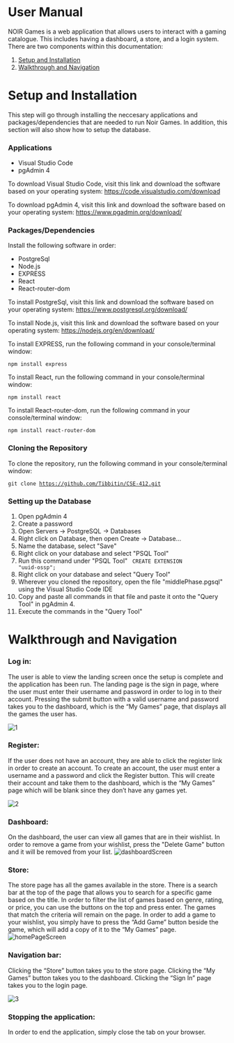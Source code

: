 # User Manual
NOIR Games is a web application that allows users to interact with a gaming catalogue. This includes having a dashboard, a store, and a login system. There are two components within this documentation:

1. [Setup and Installation](#Setup-and-Installation)
2. [Walkthrough and Navigation](#Walkthrough-and-Navigation)

# Setup and Installation
This step will go through installing the neccesary applications and packages/dependencies that are needed to run Noir Games. In addition, this section will also show how to setup the database.

### Applications
* Visual Studio Code
* pgAdmin 4

To download Visual Studio Code, visit this link and download the software based on your operating system: https://code.visualstudio.com/download

To download pgAdmin 4, visit this link and download the software based on your operating system: https://www.pgadmin.org/download/

### Packages/Dependencies
Install the following software in order:
* PostgreSql
* Node.js
* EXPRESS 
* React
* React-router-dom

To install PostgreSql, visit this link and download the software based on your operating system: https://www.postgresql.org/download/

To install Node.js, visit this link and download the software based on your operating system: https://nodejs.org/en/download/

To install EXPRESS, run the following command in your console/terminal window: 

<code>npm install express</code>

To install React, run the following command in your console/terminal window:

<code>npm install react</code>

To install React-router-dom, run the following command in your console/terminal window:

<code>npm install react-router-dom</code>

### Cloning the Repository
To clone the repository, run the following command in your console/terminal window:

<code>git clone https://github.com/Tibbitin/CSE-412.git</code>

### Setting up the Database
1. Open pgAdmin 4
2. Create a password
3. Open Servers -> PostgreSQL -> Databases
4. Right click on Database, then open Create -> Database...
5. Name the database, select "Save"
6. Right click on your database and select "PSQL Tool"
7. Run this command under "PSQL Tool" <code> CREATE EXTENSION "uuid-ossp"; </code>
8. Right click on your database and select "Query Tool"
9. Wherever you cloned the repository, open the file "middlePhase.pgsql" using the Visual Studio Code IDE
10. Copy and paste all commands in that file and paste it onto the "Query Tool" in pgAdmin 4.
11. Execute the commands in the "Query Tool"




# Walkthrough and Navigation
### Log in:
The user is able to view the landing screen once the setup is complete and the application has been run. The landing page is the sign in page, where the user must enter their username and password in order to log in to their account. Pressing the submit button with a valid username and password takes you to the dashboard, which is the “My Games” page, that displays all the games the user has.

![1](https://user-images.githubusercontent.com/78890952/165027133-c27813f6-0d9d-4143-9272-042f34f7349b.PNG)


### Register:
If the user does not have an account, they are able to click the register link in order to create an account. To create an account, the user must enter a username and a password and click the Register button. This will create their account and take them to the dashboard, which is the “My Games” page which will be blank since they don’t have any games yet.

![2](https://user-images.githubusercontent.com/78890952/165027233-5f47f440-313b-40a0-9ca2-54cd7397b3f9.PNG)

### Dashboard:
On the dashboard, the user can view all games that are in their wishlist. In order to remove a game from your wishlist, press the "Delete Game" button and it will be removed from your list.
![dashboardScreen](https://user-images.githubusercontent.com/78890952/165196406-6449f7ca-8420-4a01-a400-e92a317228ce.JPG)


### Store:
The store page has all the games available in the store. There is a search bar at the top of the page that allows you to search for a specific game based on the title. In order to filter the list of games based on genre, rating, or price, you can use the buttons on the top and press enter. The games that match the criteria will remain on the page. In order to add a game to your wishlist, you simply have to press the “Add Game” button beside the game, which will add a copy of it to the “My Games” page.
![homePageScreen](https://user-images.githubusercontent.com/78890952/165196423-beb7bb0d-f07c-4e76-8b48-40f5cf55f45d.JPG)


### Navigation bar:
Clicking the “Store” button takes you to the store page. Clicking the “My Games” button takes you to the dashboard. Clicking the “Sign In” page takes you to the login page.

![3](https://user-images.githubusercontent.com/78890952/165027244-8ffbf2be-7af9-4cba-8f0d-874e9ff92ee6.PNG)


### Stopping the application:
In order to end the application, simply close the tab on your browser.
